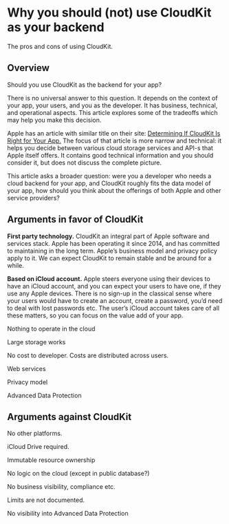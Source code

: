 # Why you should (not) use CloudKit as your backend

The pros and cons of using CloudKit.

## Overview

Should you use CloudKit as the backend for your app?

There is no universal answer to this question. It depends on the context of your app, your users, and you as the developer. It has business, technical, and operational aspects. This article explores some of the tradeoffs which may help you make this decision.

Apple has an article with similar title on their site: [Determining If CloudKit Is Right for Your App.](https://developer.apple.com/documentation/cloudkit/determining_if_cloudkit_is_right_for_your_app) The focus of that article is more narrow and technical: it helps you decide between various cloud storage services and API-s that Apple itself offers. It contains good technical information and you should consider it, but does not discuss the complete picture.

This article asks a broader question: were you a developer who needs a cloud backend for your app, and CloudKit roughly fits the data model of your app, how should you think about the offerings of both Apple and other service providers?

## Arguments in favor of CloudKit

**First party technology.** CloudKit an integral part of Apple software and services stack. Apple has been operating it since 2014, and has committed to maintaining in the long term. Apple’s business model and privacy policy apply to it. We can expect CloudKit to remain stable and be around for a while.

**Based on iCloud account.** Apple steers everyone using their devices to have an iCloud account, and you can expect your users to have one, if they use any Apple devices. There is no sign-up in the classical sense where your users would have to create an account, create a password, you’d need to deal with lost passwords etc. The user’s iCloud account takes care of all these matters, so you can focus on the value add of your app.

Nothing to operate in the cloud

Large storage works

No cost to developer. Costs are distributed across users.

Web services

Privacy model

Advanced Data Protection

## Arguments against CloudKit

No other platforms.

iCloud Drive required.

Immutable resource ownership

No logic on the cloud (except in public database?)

No business visibility, compliance etc.

Limits are not documented.

No visibility into Advanced Data Protection
